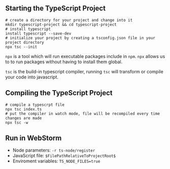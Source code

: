 ## Starting the TypeScript Project

  ```shell
  # create a directory for your project and change into it
  mkdir typescript-project && cd typescript-project
  # install typescript
  install typescript --save-dev
  # initialize your project by creating a tsconfig.json file in your project directory
  npx tsc --init
  ```

`npx` is a tool which will run executable packages include in `npm`. `npx` allows us to to run packages without having to install them global.

`tsc` is the build-in typescript compiler, running `tsc` will transform or compile your code into javascript.

## Compiling the TypeScript Project

```shell
# compile a typescrpt file
npx tsc index.ts
# put the compiler in watch mode, file will be recompiled every time changes are made
npx tsc -w
```

## Run in WebStorm
 - Node parameters: `-r ts-node/register`
 - JavaScript file: `$FilePathRelativeToProjectRoot$`
 - Enviroment variables: `TS_NODE_FILES=true`